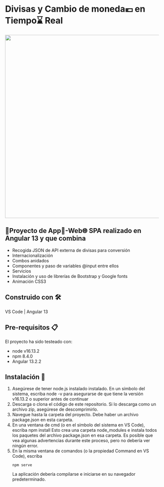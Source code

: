 <h1>Divisas y Cambio de moneda💶 en Tiempo⌛ Real </h1>

<img src="" width="600">

<h2>📍Proyecto de App📱-Web🌐 SPA realizado en Angular 13 y que combina</h2>
<ul>
    <li>Recogida JSON de API externa de divisas para conversión</li>
    <li>Internacionalización</li>
    <li>Combos anidados</li>
    <li>Componentes y paso de variables @input entre ellos</li>
    <li>Servicios</li>
    <li>Instalación y uso de librerías de Bootstrap y Google fonts</li>
    <li>Animación CSS3</li>
  
</ul>

<h2>Construido con 🛠️</h2>
<p>VS Code | Angular 13</p>

<h2>Pre-requisitos 📋</h2>
<p>El proyecto ha sido testeado con:</p>
<ul>
<li>node v16.13.2</li>
<li>npm 8.4.0</li>
<li>Angular 13.2.2</li>
</ul>

<h2>Instalación 🔧</h2>
<ol>
     
<li>Asegúrese de tener node.js instalado instalado.
En un símbolo del sistema, escriba 
    node -v 
para asegurarse de que tiene la versión v16.13.2 o superior antes de continuar</li>
<li>Descarga o clona el código de este repositorio. 
Si lo descarga como un archivo zip, asegúrese de descomprimirlo.</li>

<li>Navegue hasta la carpeta del proyecto.
Debe haber un archivo package.json en esta carpeta.</li>

<li>En una ventana de cmd (o en el símbolo del sistema en VS Code), escriba
        npm install
Esto crea una carpeta node_modules e instala todos los paquetes del archivo package.json en esa carpeta. Es posible que vea algunas advertencias durante este proceso, pero no debería ver ningún error.</li>

<li>En la misma ventana de comandos (o la propiedad Command en VS Code), escriba
    <pre><code>npm serve</code></pre>
La aplicación debería compilarse e iniciarse en su navegador predeterminado.</li>

</ol>